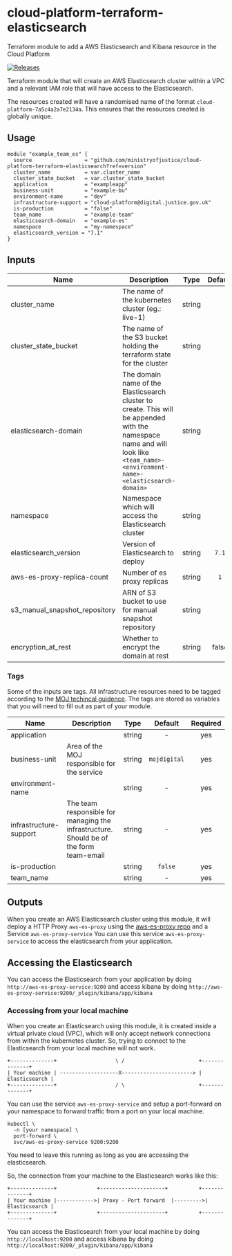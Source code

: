 # cloud-platform-terraform-elasticsearch
Terraform module to add a AWS Elasticsearch and Kibana resource in the Cloud Platform

[![Releases](https://img.shields.io/github/release/ministryofjustice/cloud-platform-terraform-elasticsearch/all.svg?style=flat-square)](https://github.com/ministryofjustice/cloud-platform-terraform-elasticsearch/releases)

Terraform module that will create an AWS Elasticsearch cluster within a VPC and a relevant IAM role that will have access to the Elasticsearch.

The resources created will have a randomised name of the format `cloud-platform-7a5c4a2a7e2134a`. This ensures that the resources created is globally unique.

## Usage

```hcl
module "example_team_es" {
  source                 = "github.com/ministryofjustice/cloud-platform-terraform-elasticsearch?ref=version"
  cluster_name           = var.cluster_name
  cluster_state_bucket   = var.cluster_state_bucket
  application            = "exampleapp"
  business-unit          = "example-bu"
  environment-name       = "dev"
  infrastructure-support = "cloud-platform@digital.justice.gov.uk"
  is-production          = "false"
  team_name              = "example-team"
  elasticsearch-domain   = "example-es"
  namespace              = "my-namespace"
  elasticsearch_version = "7.1"
}
```

## Inputs

| Name | Description | Type | Default | Required |
|------|-------------|:----:|:-----:|:-----:|
| cluster_name | The name of the kubernetes cluster (eg.: live-1) | string |  | yes |
| cluster_state_bucket | The name of the S3 bucket holding the terraform state for the cluster | string | | yes |
| elasticsearch-domain | The domain name of the Elasticsearch cluster to create. This will be appended with the namespace name and will look like `<team_name>-<environment-name>-<elasticsearch-domain>`  | string | | yes |
| namespace | Namespace which will access the Elasticsearch cluster | string | | yes |
| elasticsearch_version | Version of Elasticsearch to deploy  | string | `7.1` | no |
| aws-es-proxy-replica-count | Number of es proxy replicas  | string | `1` | no |
| s3_manual_snapshot_repository | ARN of S3 bucket to use for manual snapshot repository  | string | | no |
| encryption_at_rest | Whether to encrypt the domain at rest | string | false | no |

### Tags

Some of the inputs are tags. All infrastructure resources need to be tagged according to the [MOJ techincal guidence](https://ministryofjustice.github.io/technical-guidance/standards/documenting-infrastructure-owners/#documenting-owners-of-infrastructure). The tags are stored as variables that you will need to fill out as part of your module.

| Name | Description | Type | Default | Required |
|------|-------------|:----:|:-----:|:-----:|
| application |  | string | - | yes |
| business-unit | Area of the MOJ responsible for the service | string | `mojdigital` | yes |
| environment-name |  | string | - | yes |
| infrastructure-support | The team responsible for managing the infrastructure. Should be of the form team-email | string | - | yes |
| is-production |  | string | `false` | yes |
| team_name |  | string | - | yes |


## Outputs

When you create an AWS Elasticsearch cluster using this module, it will deploy a HTTP Proxy `aws-es-proxy` using the [aws-es-proxy repo](https://github.com/abutaha/aws-es-proxy) and a Service `aws-es-proxy-service`  You can use this service `aws-es-proxy-service` to access the elasticsearch from your application.

## Accessing the Elasticsearch

You can access the Elasticsearch from your application by doing `http://aws-es-proxy-service:9200` and access kibana by doing `http://aws-es-proxy-service:9200/_plugin/kibana/app/kibana`

### Accessing from your local machine

When you create an Elasticsearch using this module, it is created inside a
virtual private cloud (VPC), which will only accept network connections from
within the kubernetes cluster.  So, trying to connect to the Elasticsearch from
your local machine will not work.

```
+--------------+                   \ /                        +--------------+
| Your machine | -------------------X-----------------------> | Elasticsearch |
+--------------+                   / \                        +--------------+
```
You can use the service `aws-es-proxy-service` and setup a port-forward on your namespace to forward traffic from a port on your local machine.

```
kubectl \
  -n [your namespace] \
  port-forward \
  svc/aws-es-proxy-service 9200:9200
```

You need to leave this running as long as you are accessing the elasticsearch.

So, the connection from your machine to the Elasticsearch works like this:

```
+--------------+             +---------------------+          +--------------+
| Your machine |------------>| Proxy - Port forward  |--------->| Elasticsearch |
+--------------+             +---------------------+          +--------------+
```
You can access the Elasticsearch from your local machine by doing `http://localhost:9200` and access kibana by doing `http://localhost:9200/_plugin/kibana/app/kibana`

